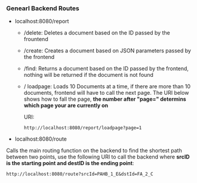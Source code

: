 ### Genearl Backend Routes
- localhost:8080/report

  - /delete: Deletes a document based on the ID passed by the frountend

  - /create: Creates a document based on JSON parameters passed by the frontend

  - /find: Returns a document based on the ID passed by the frontend, nothing will be returned if the document is not found

  - / loadpage: Loads 10 Documents at a time, if there are more than 10 documents, frontend will have to call the next page. The URI below shows how to fall the page, <b>the number after "page=" determins which page your are currently on</b>

    URI:
    ```
    http://localhost:8080/report/loadpage?page=1

- localhost:8080/route

Calls the main routing function on the backend to find the shortest path between two points, use the following URI to call the backend where <b>srcID is the starting point and destID is the ending point</b>:

```
http://localhost:8080/route?srcId=PAHB_1_E&dstId=FA_2_C